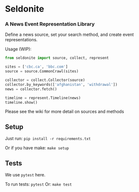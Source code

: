 # Seldonite
### A News Event Representation Library

Define a news source, set your search method, and create event representations.

Usage (WIP):
```python
from seldonite import source, collect, represent

sites = ['cbc.ca', 'bbc.com']
source = source.CommonCrawl(sites)

collector = collect.Collector(source)
collector.by_keywords(['afghanistan', 'withdrawal'])
news = collector.fetch()

timeline = represent.Timeline(news)
timeline.show()
```

Please see the wiki for more detail on sources and methods

## Setup

Just run:
`pip install -r requirements.txt`

Or if you have make:
`make setup`

## Tests

We use `pytest` here.

To run tests:
`pytest`
Or:
`make test`
